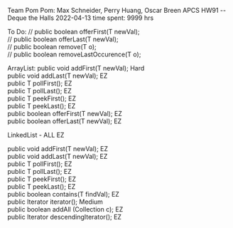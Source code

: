 Team Pom Pom: Max Schneider, Perry Huang, Oscar Breen
APCS
HW91 -- Deque the Halls
2022-04-13
time spent: 9999 hrs

To Do:
// public boolean offerFirst(T newVal);     <br>
// public boolean offerLast(T newVal);      <br>
// public boolean remove(T o);              <br>
// public boolean removeLastOccurence(T o); <br>

ArrayList:
public void addFirst(T newVal); Hard        <br>
public void addLast(T newVal); EZ           <br>
public T pollFirst(); EZ                    <br>
public T pollLast(); EZ                     <br>
public T peekFirst(); EZ                    <br>
public T peekLast(); EZ                     <br>
public boolean offerFirst(T newVal); EZ     <br>
public boolean offerLast(T newVal); EZ      <br>

LinkedList - ALL EZ                         <br>

public void addFirst(T newVal); EZ          <br>
public void addLast(T newVal); EZ           <br>
public T pollFirst(); EZ                    <br>
public T pollLast(); EZ                     <br>
public T peekFirst(); EZ                    <br>
public T peekLast(); EZ                     <br>
public boolean contains(T findVal); EZ      <br>
public Iterator<T> iterator(); Medium       <br>
public boolean addAll (Collection<T> c); EZ <br>
public Iterator<T> descendingIterator(); EZ <br>
